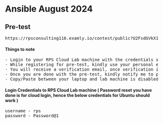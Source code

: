 # Ansible August 2024

## Pre-test
<pre>
https://rpsconsulting116.examly.io/contest/public?U2FsdGVkX1+WjJEXq04xM/lciWVLN6joWtDhjlWS7ibqxdWFwKfQ/FRoXY9nzQxN3FWnDpIcjaJVatcRkL5g3A==  
</pre>


#### Things to note
<pre>
- Login to your RPS Cloud Lab machine with the credentials shared to you
- While registering for pre-test, kindly use your personal email-id (avoid using BOFA id)
- You will receive a verification email, once verification is done you will be able to proceed with pre-test
- Once you are done with the pre-test, kindly notify me to proceed with the training
- Copy/Paste between your laptop and lab machine is disabled as per your bank policy
</pre>

#### Login Credentials to RPS Cloud Lab machine ( Password reset you have done is for cloud login, hence the below credentials for Ubuntu should work )
<pre>
username - rps
password - Password@1
</pre>
